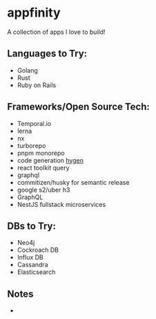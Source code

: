# appfinity
A collection of apps I love to build!

## Languages to Try:
- Golang
- Rust
- Ruby on Rails

## Frameworks/Open Source Tech:
- Temporal.io
- lerna
- nx
- turborepo
- pnpm monorepo
- code generation [hygen](https://www.hygen.io/)
- react toolkit query
- graphql
- commitizen/husky for semantic release
- google s2/uber h3
- GraphQL
- NestJS fullstack microservices


## DBs to Try:
- Neo4j
- Cockroach DB
- Influx DB
- Cassandra
- Elasticsearch

## Notes
-
